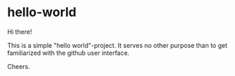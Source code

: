 # hello-world

Hi there!

This is a simple "hello world"-project. It serves no other purpose than to get familiarized with the github user interface.

Cheers.
